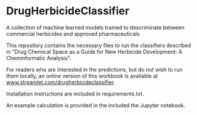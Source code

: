 # DrugHerbicideClassifier
A collection of machine learned models trained to descriminate between commercial herbicides and approved pharmaceuticals

This repository contains the necessary files to run the classifiers described in "Drug Chemical Space as a Guide for New Herbicide Development: A Cheminformatic Analysis".

For readers who are interested in the predictions, but do not wish to run them locally, an online version of this workbook is available at www.streamlet.com/drugherbicideclassifier.

Installation instructions are included in requirements.txt.

An example calculation is provided in the included the Jupyter notebook.
